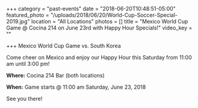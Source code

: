 +++
category = "past-events"
date = "2018-06-20T10:48:51-05:00"
featured_photo = "/uploads/2018/06/20/World-Cup-Soccer-Special-2019.jpg"
location = "All Locations"
photos = []
title = "Mexico World Cup Game @ Cocina 214 on June 23rd with Happy Hour Specials!"
video_key = ""

+++
Mexico World Cup Game vs. South Korea

Come cheer on Mexico and enjoy our Happy Hour this Saturday from 11:00 am until 3:00 pm! 

**Where:** Cocina 214 Bar (both locations)

**When:** Game starts @ 11:00 am Saturday, June 23, 2018 

See you there!